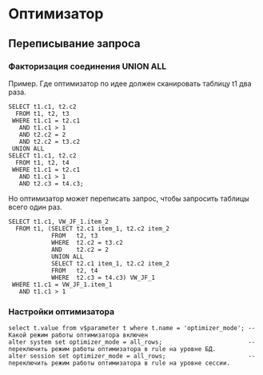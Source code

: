# Оптимизатор


## Переписывание запроса


### Факторизация соединения UNION ALL
Пример. Где оптимизатор по идее должен сканировать таблицу t1 два раза.
````
SELECT t1.c1, t2.c2
  FROM t1, t2, t3
 WHERE t1.c1 = t2.c1 
   AND t1.c1 > 1
   AND t2.c2 = 2
   AND t2.c2 = t3.c2 
 UNION ALL
SELECT t1.c1, t2.c2
  FROM t1, t2, t4
 WHERE t1.c1 = t2.c1 
   AND t1.c1 > 1
   AND t2.c3 = t4.c3;
````

Но оптимизатор может переписать запрос, чтобы запросить таблицы всего один раз.
````
SELECT t1.c1, VW_JF_1.item_2
  FROM t1, (SELECT t2.c1 item_1, t2.c2 item_2
            FROM   t2, t3
            WHERE  t2.c2 = t3.c2 
            AND    t2.c2 = 2                 
            UNION ALL
            SELECT t2.c1 item_1, t2.c2 item_2
            FROM   t2, t4 
            WHERE  t2.c3 = t4.c3) VW_JF_1
 WHERE t1.c1 = VW_JF_1.item_1 
   AND t1.c1 > 1
````









### Настройки оптимизатора
````
select t.value from v$parameter t where t.name = 'optimizer_mode'; -- Какой режим работы оптимизатора включен
alter system set optimizer_mode = all_rows;                        -- переключить режим работы оптимизатора в rule на уровне БД.
alter session set optimizer_mode = all_rows;                       -- переключить режим работы оптимизатора в rule на уровне сессии.
````